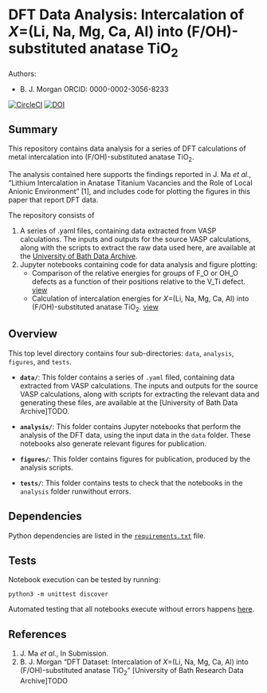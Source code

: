 # DFT Data Analysis: Intercalation of *X*=(Li, Na, Mg, Ca, Al) into (F/OH)-substituted anatase TiO<sub>2</sub>

Authors:
- B. J. Morgan ORCID: 0000-0002-3056-8233

[![CircleCI](https://circleci.com/gh/bjmorgan/data_F-TiO2_intercalation_anions.svg?style=shield&circle-token=62e9c3a0cf6c788761c1ab66018dced0a0a4fd60)](https://circleci.com/gh/bjmorgan/data_F-TiO2_intercalation_anions)
[![DOI](https://zenodo.org/badge/110230729.svg)](https://zenodo.org/badge/latestdoi/110230729)

## Summary

This repository contains data analysis for a series of DFT calculations of metal intercalation into (F/OH)-substituted anatase TiO<sub>2</sub>.

The analysis contained here supports the findings reported in 
J. Ma *et al.*, &ldquo;Lithium Intercalation in Anatase Titanium Vacancies and the Role of Local Anionic Environment&rdquo; \[1\], and includes code for plotting the figures in this paper that report DFT data.

The repository consists of
1. A series of .yaml files, containing data extracted from VASP calculations. The inputs and outputs for the source VASP calculations, along with the scripts to extract the raw data used here, are available at the [University of Bath Data Archive](https://dx.doi.org/10.15125/BATH-00473).
2. Jupyter notebooks containing code for data analysis and figure plotting:
    - Comparison of the relative energies for groups of F_O or OH_O defects as a function of their positions relative to the V_Ti defect. [view](https://nbviewer.jupyter.org/github/bjmorgan/data_F-TiO2_intercalation_anions/blob/master/analysis/Defect%20configurations.ipynb)
    - Calculation of intercalation energies for *X*=(Li, Na, Mg, Ca, Al) into (F/OH)-substituted anatase TiO<sub>2</sub>. [view](https://nbviewer.jupyter.org/github/bjmorgan/data_F-TiO2_intercalation_anions/blob/master/analysis/Intercalation%20energies.ipynb)

## Overview

This top level directory contains four sub-directories: `data`, `analysis`, `figures`, and `tests`.

* **`data/`**: This folder contains a series of `.yaml` filed, containing data extracted from VASP calculations. The inputs and outputs for the source VASP calculations, along with scripts for extracting the relevant data and generating these files, are available at the [University of Bath Data Archive]TODO.

* **`analysis/`**: This folder contains Jupyter notebooks that perform the analysis of the DFT data, using the input data in the `data` folder. These notebooks also generate relevant figures for publication.

* **`figures/`**: This folder contains figures for publication, produced by the analysis scripts.

* **`tests/`**: This folder contains tests to check that the notebooks in the `analysis` folder runwithout errors.

## Dependencies

Python dependencies are listed in the [`requirements.txt`](requirements.txt) file.

## Tests

Notebook execution can be tested by running:
```
python3 -m unittest discover
```

Automated testing that all notebooks execute without errors happens [here](https://circleci.com/gh/bjmorgan/data_F-TiO2_intercalation_anions).

## References

1. J. Ma *et al.*, In Submission.
2. B. J. Morgan &ldquo;DFT Dataset: Intercalation of *X*=(Li, Na, Mg, Ca, Al) into (F/OH)-substituted anatase TiO<sub>2</sub>&rdquo; [University of Bath Research Data Archive]TODO


